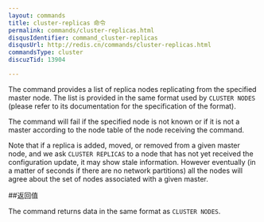 ```yaml
---
layout: commands
title: cluster-replicas 命令
permalink: commands/cluster-replicas.html
disqusIdentifier: command_cluster-replicas
disqusUrl: http://redis.cn/commands/cluster-replicas.html
commandsType: cluster
discuzTid: 13904

---
```


The command provides a list of replica nodes replicating from the specified
master node. The list is provided in the same format used by `CLUSTER NODES` (please refer to its documentation for the specification of the format).

The command will fail if the specified node is not known or if it is not
a master according to the node table of the node receiving the command.

Note that if a replica is added, moved, or removed from a given master node,
and we ask `CLUSTER REPLICAS` to a node that has not yet received the
configuration update, it may show stale information. However eventually
(in a matter of seconds if there are no network partitions) all the nodes
will agree about the set of nodes associated with a given master.

##返回值

The command returns data in the same format as `CLUSTER NODES`.
